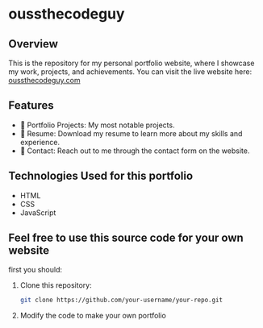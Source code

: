 # oussthecodeguy
## Overview

This is the repository for my personal portfolio website, where I showcase my work, projects, and achievements. 
You can visit the live website here: [oussthecodeguy.com](oussthecodeguy.github.io)

## Features

- 📂 Portfolio Projects: My most notable projects.
- 📄 Resume: Download my resume to learn more about my skills and experience.
- 📧 Contact: Reach out to me through the contact form on the website.

## Technologies Used for this portfolio

- HTML
- CSS
- JavaScript

## Feel free to use this source code for your own website
first you should:

1. Clone this repository:

   ```bash
   git clone https://github.com/your-username/your-repo.git

2. Modify the code to make your own portfolio
